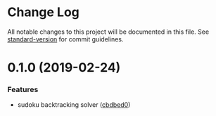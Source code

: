 # Change Log

All notable changes to this project will be documented in this file. See [standard-version](https://github.com/conventional-changelog/standard-version) for commit guidelines.

<a name="0.1.0"></a>
# 0.1.0 (2019-02-24)


### Features

* sudoku backtracking solver ([cbdbed0](https://github.com/@infinitetoolbox/sudoku/commit/cbdbed0))
